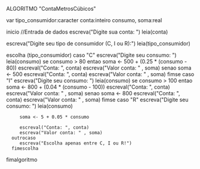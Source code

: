 ALGORITMO "ContaMetrosCúbicos"

var
   tipo_consumidor:caracter
   conta:inteiro
   consumo, soma:real
   
inicio
   //Entrada de dados
   escreva("Digite sua conta: ")
   leia(conta)
   
   escreva("Digite seu tipo de consumidor (C, I ou R):")
   leia(tipo_consumidor)
   
   escolha (tipo_consumidor)
      caso "C"
         escreva("Digite seu consumo: ")
         leia(consumo)
         se consumo > 80 entao
            soma <- 500 + (0.25 * (consumo - 80))
            escreval("Conta: ", conta)
            escreva("Valor conta: " , soma)
         senao
            soma <- 500
            escreval("Conta: ", conta)
            escreva("Valor conta: " , soma)
         fimse
      caso "I"
         escreva("Digite seu consumo: ")
         leia(consumo)
         se consumo > 100 entao
            soma <- 800 + (0.04 * (consumo - 100))
            escreval("Conta: ", conta)
            escreva("Valor conta: " , soma)
         senao
            soma <- 800
            escreval("Conta: ", conta)
            escreva("Valor conta: " , soma)
         fimse
      caso "R"
         escreva("Digite seu consumo: ")
         leia(consumo)

         soma <- 5 + 0.05 * consumo
         
         escreval("Conta: ", conta)
         escreva("Valor conta: " , soma)
      outrocaso
         escreva("Escolha apenas entre C, I ou R!")
      fimescolha

fimalgoritmo
